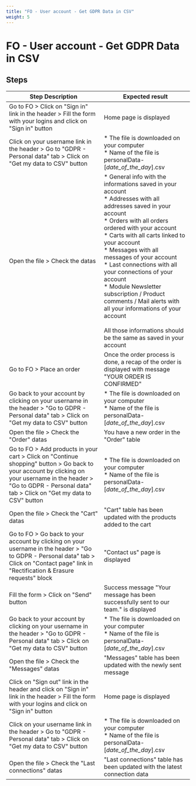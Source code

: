 ```yaml
---
title: "FO - User account - Get GDPR Data in CSV"
weight: 5
---
```


# FO - User account - Get GDPR Data in CSV
## Steps
| Step Description | Expected result |
| ----- | ----- |
| Go to FO > Click on "Sign in" link in the header > Fill the form with your logins and click on "Sign in" button | Home page is displayed |
| Click on your username link in the header > Go to "GDPR - Personal data" tab > Click on "Get my data to CSV" button | * The file is downloaded on your computer<br> * Name of the file is personalData-[_date_of_the_day_].csv |
| Open the file > Check the datas | * General info with the informations saved in your account<br> * Addresses with all addresses saved in your account<br> * Orders with all orders ordered with your account<br> * Carts with all carts linked to your account<br> * Messages with all messages of your account<br> * Last connections with all your connections of your account<br> * Module Newsletter subscription / Product comments / Mail alerts with all your informations of your account<br><br>All those informations should be the same as saved in your account |
| Go to FO > Place an order | Once the order process is done, a recap of the order is displayed with message "YOUR ORDER IS CONFIRMED" |
| Go back to your account by clicking on your username in the header > "Go to GDPR - Personal data" tab > Click on "Get my data to CSV" button | * The file is downloaded on your computer<br> * Name of the file is personalData-[_date_of_the_day_].csv |
| Open the file > Check the "Order" datas | You have a new order in the "Order" table |
| Go to FO > Add products in your cart > Click on "Continue shopping" button > Go back to your account by clicking on your username in the header > "Go to GDPR - Personal data" tab > Click on "Get my data to CSV" button | * The file is downloaded on your computer<br> * Name of the file is personalData-[_date_of_the_day_].csv |
| Open the file > Check the "Cart" datas | "Cart" table has been updated with the products added to the cart |
| Go to FO > Go back to your account by clicking on your username in the header > "Go to GDPR - Personal data" tab > Click on "Contact page" link in "Rectification & Erasure requests" block | "Contact us" page is displayed |
| Fill the form > Click on "Send" button | Success message "Your message has been successfully sent to our team." is displayed |
| Go back to your account by clicking on your username in the header > "Go to GDPR - Personal data" tab > Click on "Get my data to CSV" button | * The file is downloaded on your computer<br> * Name of the file is personalData-[_date_of_the_day_].csv |
| Open the file > Check the "Messages" datas | "Messages" table has been updated with the newly sent message |
| Click on "Sign out" link in the header and click on "Sign in" link in the header > Fill the form with your logins and click on "Sign in" button | Home page is displayed |
| Click on your username link in the header > Go to "GDPR - Personal data" tab > Click on "Get my data to CSV" button | * The file is downloaded on your computer<br> * Name of the file is personalData-[_date_of_the_day_].csv |
| Open the file > Check the "Last connections" datas | "Last connections" table has been updated with the latest connection data |
